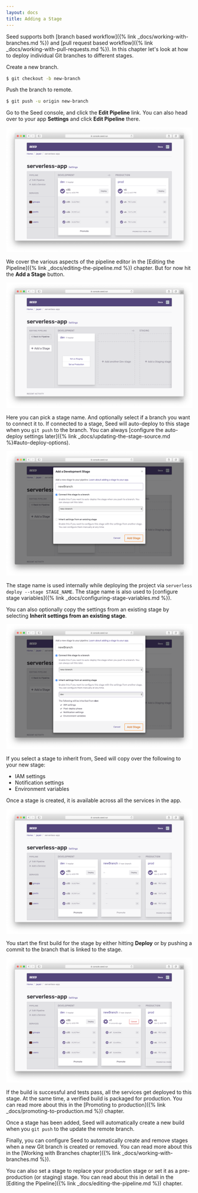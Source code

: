 ```yaml
---
layout: docs
title: Adding a Stage
---
```


Seed supports both [branch based workflow]({% link _docs/working-with-branches.md %}) and [pull request based workflow]({% link _docs/working-with-pull-requests.md %}). In this chapter let's look at how to deploy individual Git branches to different stages.

Create a new branch.

``` bash
$ git checkout -b new-branch
```

Push the branch to remote.

``` bash
$ git push -u origin new-branch
```

Go to the Seed console, and click the **Edit Pipeline** link. You can also head over to your app **Settings** and click **Edit Pipeline** there.

![Click edit pipeline from homepage](/assets/docs/adding-a-stage/click-edit-pipeline-from-homepage.png)

We cover the various aspects of the pipeline editor in the [Editing the Pipeline]({% link _docs/editing-the-pipeline.md %}) chapter. But for now hit the **Add a Stage** button.

![Click add a Stage Button](/assets/docs/adding-a-stage/click-add-a-stage.png)

Here you can pick a stage name. And optionally select if a branch you want to connect it to. If connected to a stage, Seed will auto-deploy to this stage when you `git push` to the branch. You can always [configure the auto-deploy settings later]({% link _docs/updating-the-stage-source.md %}#auto-deploy-options).

![Select Branch](/assets/docs/adding-a-stage/select-branch.png)

The stage name is used internally while deploying the project via `serverless deploy --stage STAGE_NAME`. The stage name is also used to [configure stage variables]({% link _docs/configuring-stage-variables.md %}). 

You can also optionally copy the settings from an existing stage by selecting **Inherit settings from an existing stage**.

![Inherit settings from an existing stage](/assets/docs/adding-a-stage/inherit-settings-from-an-existing-stage.png)

If you select a stage to inherit from, Seed will copy over the following to your new stage:

- IAM settings
- Notification settings
- Environment variables

Once a stage is created, it is available across all the services in the app.

![New stage added](/assets/docs/adding-a-stage/new-stage-added.png)

You start the first build for the stage by either hitting **Deploy** or by pushing a commit to the branch that is linked to the stage.

![Build stage in progress](/assets/docs/adding-a-stage/build-stage-in-progress.png)

If the build is successful and tests pass, all the services get deployed to this stage. At the same time, a verified build is packaged for production. You can read more about this in the [Promoting to production]({% link _docs/promoting-to-production.md %}) chapter.

Once a stage has been added, Seed will automatically create a new build when you `git push` to the update the remote branch.

Finally, you can configure Seed to automatically create and remove stages when a new Git branch is created or removed. You can read more about this in the [Working with Branches chapter]({% link _docs/working-with-branches.md %}).

You can also set a stage to replace your production stage or set it as a pre-production (or staging) stage. You can read about this in detail in the [Editing the Pipeline]({% link _docs/editing-the-pipeline.md %}) chapter.
